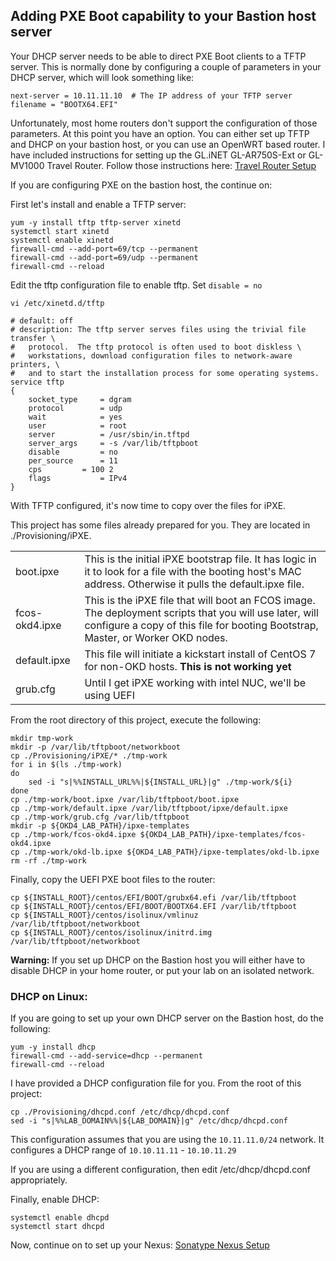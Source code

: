 ## Adding PXE Boot capability to your Bastion host server

Your DHCP server needs to be able to direct PXE Boot clients to a TFTP server.  This is normally done by configuring a couple of parameters in your DHCP server, which will look something like:

    next-server = 10.11.11.10  # The IP address of your TFTP server
    filename = "BOOTX64.EFI"

Unfortunately, most home routers don't support the configuration of those parameters.  At this point you have an option.  You can either set up TFTP and DHCP on your bastion host, or you can use an OpenWRT based router.  I have included instructions for setting up the GL.iNET GL-AR750S-Ext or GL-MV1000 Travel Router.  Follow those instructions here: [Travel Router Setup](GL-AR750S-Ext.md)

If you are configuring PXE on the bastion host, the continue on:

First let's install and enable a TFTP server:

    yum -y install tftp tftp-server xinetd
    systemctl start xinetd
    systemctl enable xinetd
    firewall-cmd --add-port=69/tcp --permanent
    firewall-cmd --add-port=69/udp --permanent
    firewall-cmd --reload

Edit the tftp configuration file to enable tftp.  Set `disable = no`

    vi /etc/xinetd.d/tftp

    # default: off
    # description: The tftp server serves files using the trivial file transfer \
    #	protocol.  The tftp protocol is often used to boot diskless \
    #	workstations, download configuration files to network-aware printers, \
    #	and to start the installation process for some operating systems.
    service tftp
    {
    	socket_type		= dgram
    	protocol		= udp
    	wait			= yes
    	user			= root
    	server			= /usr/sbin/in.tftpd
    	server_args		= -s /var/lib/tftpboot
    	disable			= no
    	per_source		= 11
    	cps			= 100 2
    	flags			= IPv4
    }

With TFTP configured, it's now time to copy over the files for iPXE.

This project has some files already prepared for you.  They are located in ./Provisioning/iPXE.

|||
|-|-|
| boot.ipxe | This is the initial iPXE bootstrap file.  It has logic in it to look for a file with the booting host's MAC address.  Otherwise it pulls the default.ipxe file. |
| fcos-okd4.ipxe | This is the iPXE file that will boot an FCOS image.  The deployment scripts that you will use later, will configure a copy of this file for booting Bootstrap, Master, or Worker OKD nodes. |
| default.ipxe | This file will initiate a kickstart install of CentOS 7 for non-OKD hosts. __This is not working yet__ |
| grub.cfg | Until I get iPXE working with intel NUC, we'll be using UEFI |

From the root directory of this project, execute the following:

    mkdir tmp-work
    mkdir -p /var/lib/tftpboot/networkboot
    cp ./Provisioning/iPXE/* ./tmp-work
    for i in $(ls ./tmp-work)
    do
        sed -i "s|%%INSTALL_URL%%|${INSTALL_URL}|g" ./tmp-work/${i}
    done
    cp ./tmp-work/boot.ipxe /var/lib/tftpboot/boot.ipxe
    cp ./tmp-work/default.ipxe /var/lib/tftpboot/ipxe/default.ipxe
    cp ./tmp-work/grub.cfg /var/lib/tftpboot
    mkdir -p ${OKD4_LAB_PATH}/ipxe-templates
    cp ./tmp-work/fcos-okd4.ipxe ${OKD4_LAB_PATH}/ipxe-templates/fcos-okd4.ipxe
    cp ./tmp-work/okd-lb.ipxe ${OKD4_LAB_PATH}/ipxe-templates/okd-lb.ipxe
    rm -rf ./tmp-work

Finally, copy the UEFI PXE boot files to the router:

    cp ${INSTALL_ROOT}/centos/EFI/BOOT/grubx64.efi /var/lib/tftpboot
    cp ${INSTALL_ROOT}/centos/EFI/BOOT/BOOTX64.EFI /var/lib/tftpboot
    cp ${INSTALL_ROOT}/centos/isolinux/vmlinuz /var/lib/tftpboot/networkboot
    cp ${INSTALL_ROOT}/centos/isolinux/initrd.img /var/lib/tftpboot/networkboot

__Warning:__ If you set up DHCP on the Bastion host you will either have to disable DHCP in your home router, or put your lab on an isolated network.  

### DHCP on Linux:

If you are going to set up your own DHCP server on the Bastion host, do the following:

    yum -y install dhcp
    firewall-cmd --add-service=dhcp --permanent
    firewall-cmd --reload

I have provided a DHCP configuration file for you.  From the root of this project:

    cp ./Provisioning/dhcpd.conf /etc/dhcp/dhcpd.conf
    sed -i "s|%%LAB_DOMAIN%%|${LAB_DOMAIN}|g" /etc/dhcp/dhcpd.conf

This configuration assumes that you are using the `10.11.11.0/24` network.  It configures a DHCP range of `10.10.11.11` - `10.10.11.29`

If you are using a different configuration, then edit /etc/dhcp/dhcpd.conf appropriately.

Finally, enable DHCP:

    systemctl enable dhcpd
    systemctl start dhcpd

Now, continue on to set up your Nexus: [Sonatype Nexus Setup](Nexus_Config.md)